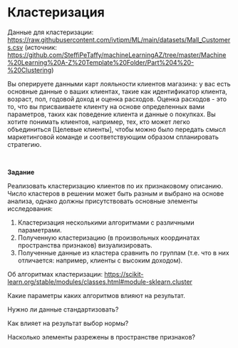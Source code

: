 # Кластеризация


Данные для кластеризации: https://raw.githubusercontent.com/ivtipm/ML/main/datasets/Mall_Customers.csv
(источник: https://github.com/SteffiPeTaffy/machineLearningAZ/tree/master/Machine%20Learning%20A-Z%20Template%20Folder/Part%204%20-%20Clustering)

Вы оперируете данными карт лояльности клиентов магазина: у вас есть основные данные о ваших клиентах, такие как идентификатор клиента, возраст, пол, годовой доход и оценка расходов. Оценка расходов - это то, что вы присваиваете клиенту на основе определенных вами параметров, таких как поведение клиента и данные о покупках. Вы хотите понимать клиентов, например, тех, кто может легко объединиться [Целевые клиенты], чтобы можно было передать смысл маркетинговой команде и соответствующим образом спланировать стратегию.



&nbsp;

**Задание**

Реализовать кластеризацию клиентов по их признаковому описанию. Число кластеров в решении может быть разным и выбрано на основе анализа, однако должны присутствовать основные элементы исследования:

1. Кластеризация несколькими алгоритмами с различными параметрами. 
2. Полученную кластеризацию (в произвольных координатах пространства признаков) визуализировать. 
3. Полученные данные из кластера сравнить по группам (т.е. что в них отличается: например, клиенты с высоким доходом).


Об алгоритмах кластеризации:
https://scikit-learn.org/stable/modules/classes.html#module-sklearn.cluster

Какие параметры каких алгоритмов влияют на результат. 

Нужно ли данные стандартизовать? 

Как влияет на результат выбор нормы? 

Насколько элементы разрежены в пространстве признаков?
